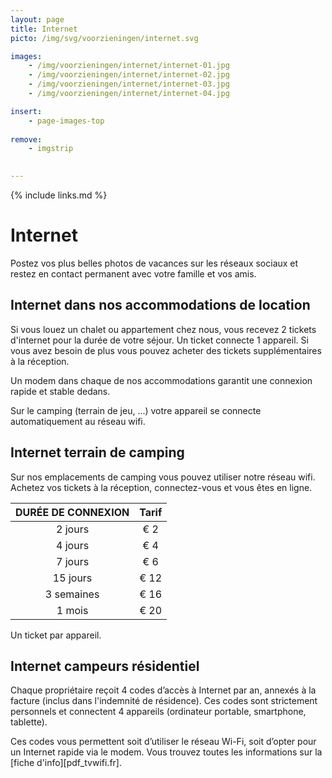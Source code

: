 ```yaml
---
layout: page
title: Internet
picto: /img/svg/voorzieningen/internet.svg

images:
    - /img/voorzieningen/internet/internet-01.jpg
    - /img/voorzieningen/internet/internet-02.jpg
    - /img/voorzieningen/internet/internet-03.jpg
    - /img/voorzieningen/internet/internet-04.jpg

insert:
    - page-images-top
    
remove:
    - imgstrip
    

---
```


{% include links.md %}

# Internet

Postez vos plus belles photos de vacances sur les réseaux sociaux et restez en contact permanent avec votre famille et vos amis.

## Internet dans nos accommodations de location

Si vous louez un chalet ou appartement chez nous, vous recevez 2 tickets d'internet pour la durée de votre séjour. Un ticket connecte 1 appareil. Si vous avez besoin de plus vous pouvez acheter des tickets supplémentaires à la réception. 

Un modem dans chaque de nos accommodations garantit une connexion rapide et stable dedans. 

Sur le camping (terrain de jeu, ...) votre appareil se connecte automatiquement au réseau wifi. 

## Internet terrain de camping

Sur nos emplacements de camping vous pouvez utiliser notre réseau wifi. Achetez vos tickets à la réception, connectez-vous et vous êtes en ligne.  

DURÉE DE CONNEXION  | Tarif       | 
:------------------:|:-----------:|
2 jours             |€ 2                
4 jours             |€ 4                     
7 jours             |€ 6        
15 jours            |€ 12        
3 semaines          |€ 16        
1 mois              |€ 20 
 
Un ticket par appareil.


## Internet campeurs résidentiel

Chaque propriétaire reçoit 4 codes d’accès à Internet par an, annexés à la facture (inclus dans l'indemnité de résidence). Ces codes sont strictement personnels et connectent 4 appareils (ordinateur portable, smartphone, tablette).

Ces codes vous permettent soit d’utiliser le réseau Wi-Fi, soit d’opter pour un Internet rapide via le modem. Vous trouvez toutes les informations sur la [fiche d'info][pdf_tvwifi.fr]. 


